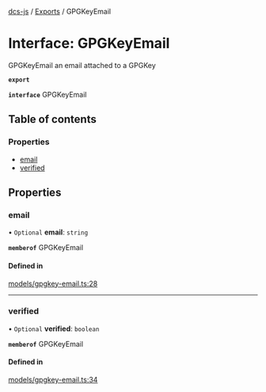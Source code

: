 [dcs-js](../README.md) / [Exports](../modules.md) / GPGKeyEmail

# Interface: GPGKeyEmail

GPGKeyEmail an email attached to a GPGKey

**`export`**

**`interface`** GPGKeyEmail

## Table of contents

### Properties

- [email](GPGKeyEmail.md#email)
- [verified](GPGKeyEmail.md#verified)

## Properties

### <a id="email" name="email"></a> email

• `Optional` **email**: `string`

**`memberof`** GPGKeyEmail

#### Defined in

[models/gpgkey-email.ts:28](https://github.com/unfoldingWord/dcs-js/blob/09d5a5e/models/gpgkey-email.ts#L28)

___

### <a id="verified" name="verified"></a> verified

• `Optional` **verified**: `boolean`

**`memberof`** GPGKeyEmail

#### Defined in

[models/gpgkey-email.ts:34](https://github.com/unfoldingWord/dcs-js/blob/09d5a5e/models/gpgkey-email.ts#L34)
